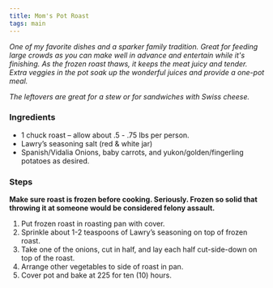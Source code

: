 ```yaml
---
title: Mom's Pot Roast
tags: main
---
```

_One of my favorite dishes and a sparker family tradition. Great for feeding large crowds as you can make well in advance and entertain while it's finishing. As the frozen roast thaws, it keeps the meat juicy and tender. Extra veggies in the pot soak up the wonderful juices and provide a one-pot meal._

_The leftovers are great for a stew or for sandwiches with Swiss cheese._

### Ingredients
* 1 chuck roast – allow about .5 - .75 lbs per person.
* Lawry’s seasoning salt (red & white jar)
* Spanish/Vidalia Onions, baby carrots, and yukon/golden/fingerling potatoes as desired.

### Steps
__Make sure roast is frozen before cooking. Seriously. Frozen so solid that throwing it at someone would be considered felony assault.__

1. Put frozen roast in roasting pan with cover.
2. Sprinkle about 1-2 teaspoons of Lawry’s seasoning on top of frozen roast.
3. Take one of the onions, cut in half, and lay each half cut-side-down on top of the roast.
4. Arrange other vegetables to side of roast in pan.
5. Cover pot and bake at 225 for ten (10) hours.